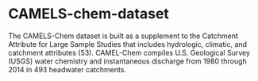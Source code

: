 # CAMELS-chem-dataset
The CAMELS-Chem dataset is built as a supplement to the Catchment Attribute for Large Sample Studies that includes hydrologic, climatic, and catchment attributes  (53). CAMEL-Chem compiles U.S. Geological Survey (USGS) water chemistry and instantaneous discharge from 1980 through 2014 in 493 headwater catchments.
